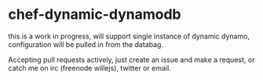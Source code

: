 chef-dynamic-dynamodb
=====================

this is a work in progress, will support single instance of dynamic dynamo, configuration will be pulled in from the databag.

Accepting pull requests actively, just create an issue and make a request, or catch me on irc (freenode willejs), twitter or email.
